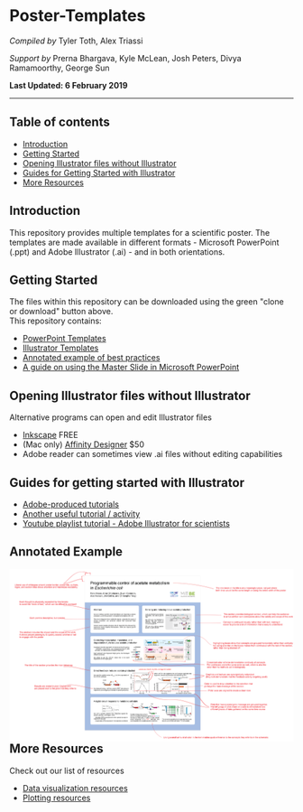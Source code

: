 #  Poster-Templates
*Compiled by*
Tyler Toth, Alex Triassi

*Support by*
Prerna Bhargava, Kyle McLean, Josh Peters, Divya Ramamoorthy, George Sun

**Last Updated: 6 February 2019**

---
## Table of contents
- [Introduction](#introduction)
- [Getting Started](#getting-started)
- [Opening Illustrator files without Illustrator](#opening-illustrator-files-without-illustrator)
- [Guides for Getting Started with Illustrator](#guides-for-getting-started-with-illustrator)
- [More Resources](#more-resources)

## Introduction
This repository provides multiple templates for a scientific poster.  The templates are made available in different formats - Microsoft PowerPoint (.ppt) and Adobe Illustrator (.ai) - and in both orientations. 

## Getting Started
The files within this repository can be downloaded using the green "clone or download" button above.  
This repository contains:
  - [PowerPoint Templates](PowerPoint_Templates/)
  - [Illustrator Templates](Illustrator_Templates/)
  - [Annotated example of best practices](48x36_Vertical_Example_withAnnotations.pdf)
  - [A guide on using the Master Slide in Microsoft PowerPoint](Using%20a%20Microsoft%20PowerPoint%20Poster%20Template.pdf)
  
## Opening Illustrator files without Illustrator
Alternative programs can open and edit Illustrator files
  - [Inkscape](https://inkscape.org/) FREE
  - (Mac only) [Affinity Designer](https://affinity.serif.com/en-us/designer/) $50
  - Adobe reader can sometimes view .ai files without editing capabilities
  
## Guides for getting started with Illustrator
- [Adobe-produced tutorials](https://helpx.adobe.com/illustrator/tutorials.html)
- [Another useful tutorial / activity](https://www.pgsd.org/cms/lib07/PA01916597/Centricity/Domain/202/illustrator_for_beginners_tastytuts.pdf)
- [Youtube playlist tutorial - Adobe Illustrator for scientists](https://www.youtube.com/playlist?list=PLhKpKEPEAauYIsyjnIN2YXztNo7BrZVxQ)

## Annotated Example
[<img src="./Gallery/Annotated_Example.png"
     style="float: left; margin-right: 10px;">](48x36_Vertical_Example_withAnnotations.pdf "Annotated Example")

## More Resources
Check out our list of resources
- [Data visualization resources](https://github.com/MIT-BECL/awesome-becl-resources#data-visualization-resources)
- [Plotting resources](https://github.com/MIT-BECL/awesome-becl-resources#plotting-tools)
